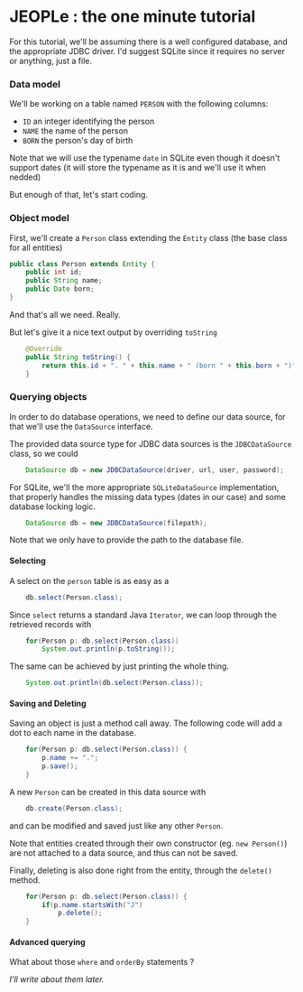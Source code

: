 # JEOPLe : the one minute tutorial

For this tutorial, we'll be assuming there is a well configured database, and the appropriate JDBC driver.
I'd suggest SQLite since it requires no server or anything, just a file.

### Data model

We'll be working on a table named `PERSON` with the following columns:
* `ID` an integer identifying the person
* `NAME` the name of the person
* `BORN` the person's day of birth

Note that we will use the typename `date` in SQLite even though it doesn't support dates (it will store the typename as it is and we'll use it when nedded)

But enough of that, let's start coding.

### Object model

First, we'll create a `Person` class extending the `Entity` class (the base class for all entities)

```java
public class Person extends Entity {
	public int id;
	public String name;
	public Date born;
}
```

And that's all we need. Really.

But let's give it a nice text output by overriding `toString`
```java
	@Override
	public String toString() {
		return this.id + ". " + this.name + " (born " + this.born + ")";
	}
```

### Querying objects

In order to do database operations, we need to define our data source, for that we'll use the `DataSource` interface.

The provided data source type for JDBC data sources is the `JDBCDataSource` class, so we could

```java
	DataSource db = new JDBCDataSource(driver, url, user, password);
```

For SQLite, we'll the more appropriate `SQLiteDataSource` implementation, that properly handles the missing data types (dates in our case) and some database locking logic.

```java
    DataSource db = new JDBCDataSource(filepath);
```

Note that we only have to provide the path to the database file.

#### Selecting

A select on the `person` table is as easy as a

```java
	db.select(Person.class);
```

Since `select` returns a standard Java `Iterator`, we can loop through the retrieved records with

```java
	for(Person p: db.select(Person.class))
		System.out.println(p.toString());
```

The same can be achieved by just printing the whole thing.

```java
	System.out.println(db.select(Person.class));
```

#### Saving and Deleting

Saving an object is just a method call away.
The following code will add a dot to each name in the database.

```java
	for(Person p: db.select(Person.class)) {
		p.name += ".";
		p.save();
	}
```

A new `Person` can be created in this data source with

```java
	db.create(Person.class);
```

and can be modified and saved just like any other `Person`.

Note that entities created through their own constructor (eg. `new Person()`) are not attached to a data source, and thus can not be saved.

Finally, deleting is also done right from the entity, through the `delete()` method.

```java
	for(Person p: db.select(Person.class)) {
		if(p.name.startsWith("J")
			p.delete();
	}
```

#### Advanced querying

What about those `where` and `orderBy` statements ?

*I'll write about them later.*

